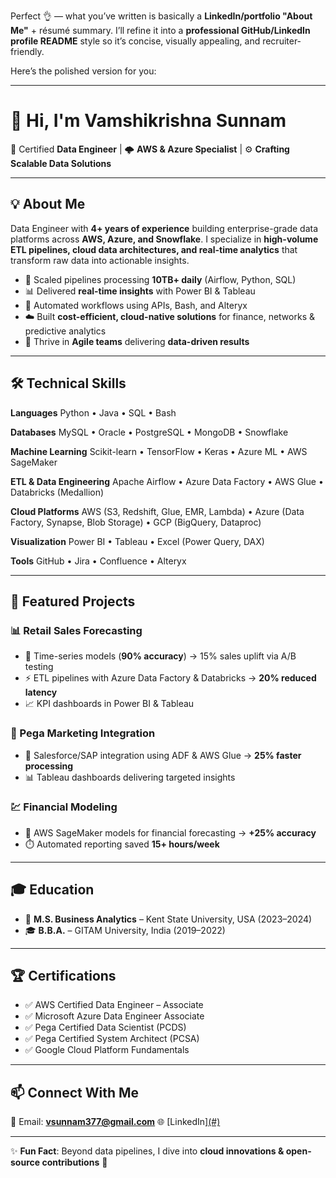 Perfect 👌 — what you’ve written is basically a **LinkedIn/portfolio "About Me"** + résumé summary.
I’ll refine it into a **professional GitHub/LinkedIn profile README** style so it’s concise, visually appealing, and recruiter-friendly.

Here’s the polished version for you:

---

# 👋 Hi, I'm **Vamshikrishna Sunnam**

💼 Certified **Data Engineer** | 🌩️ **AWS & Azure Specialist** | ⚙️ **Crafting Scalable Data Solutions**

---

## 💡 About Me

Data Engineer with **4+ years of experience** building enterprise-grade data platforms across **AWS, Azure, and Snowflake**.
I specialize in **high-volume ETL pipelines, cloud data architectures, and real-time analytics** that transform raw data into actionable insights.

* 🚀 Scaled pipelines processing **10TB+ daily** (Airflow, Python, SQL)
* 📊 Delivered **real-time insights** with Power BI & Tableau
* 🤖 Automated workflows using APIs, Bash, and Alteryx
* ☁️ Built **cost-efficient, cloud-native solutions** for finance, networks & predictive analytics
* 🤝 Thrive in **Agile teams** delivering **data-driven results**

---

## 🛠️ Technical Skills

**Languages**
Python • Java • SQL • Bash

**Databases**
MySQL • Oracle • PostgreSQL • MongoDB • Snowflake

**Machine Learning**
Scikit-learn • TensorFlow • Keras • Azure ML • AWS SageMaker

**ETL & Data Engineering**
Apache Airflow • Azure Data Factory • AWS Glue • Databricks (Medallion)

**Cloud Platforms**
AWS (S3, Redshift, Glue, EMR, Lambda) • Azure (Data Factory, Synapse, Blob Storage) • GCP (BigQuery, Dataproc)

**Visualization**
Power BI • Tableau • Excel (Power Query, DAX)

**Tools**
GitHub • Jira • Confluence • Alteryx

---

## 📌 Featured Projects

### 📊 Retail Sales Forecasting

* 🧮 Time-series models (**90% accuracy**) → 15% sales uplift via A/B testing
* ⚡ ETL pipelines with Azure Data Factory & Databricks → **20% reduced latency**
* 📈 KPI dashboards in Power BI & Tableau

### 🏦 Pega Marketing Integration

* 🔗 Salesforce/SAP integration using ADF & AWS Glue → **25% faster processing**
* 📊 Tableau dashboards delivering targeted insights

### 💹 Financial Modeling

* 🤖 AWS SageMaker models for financial forecasting → **+25% accuracy**
* ⏱️ Automated reporting saved **15+ hours/week**

---

## 🎓 Education

* 📘 **M.S. Business Analytics** – Kent State University, USA (2023–2024)
* 🎓 **B.B.A.** – GITAM University, India (2019–2022)

---

## 🏆 Certifications

* ✅ AWS Certified Data Engineer – Associate
* ✅ Microsoft Azure Data Engineer Associate
* ✅ Pega Certified Data Scientist (PCDS)
* ✅ Pega Certified System Architect (PCSA)
* ✅ Google Cloud Platform Fundamentals

---

## 📫 Connect With Me

📧 Email: **[vsunnam377@gmail.com](mailto:vsunnam377@gmail.com)**
🌐 [LinkedIn][(#)](https://www.linkedin.com/in/vamshisun/) 

---

✨ **Fun Fact**: Beyond data pipelines, I dive into **cloud innovations & open-source contributions** 🚀
